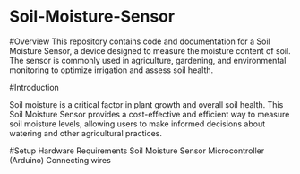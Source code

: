 # Soil-Moisture-Sensor

#Overview
This repository contains code and documentation for a Soil Moisture Sensor, a device designed to measure the moisture content of soil. The sensor is commonly used in agriculture, gardening, and environmental monitoring to optimize irrigation and assess soil health.

#Introduction

Soil moisture is a critical factor in plant growth and overall soil health. This Soil Moisture Sensor provides a cost-effective and efficient way to measure soil moisture levels, allowing users to make informed decisions about watering and other agricultural practices.

#Setup
Hardware Requirements
Soil Moisture Sensor
Microcontroller (Arduino)
Connecting wires

